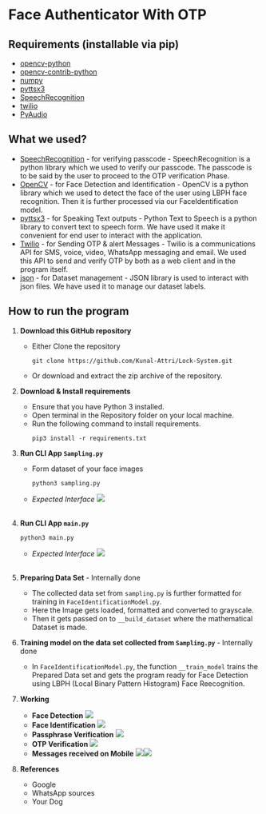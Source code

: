 # Face Authenticator With OTP
## Requirements (installable via pip)
- [opencv-python](https://pypi.org/project/opencv-python/)
- [opencv-contrib-python](https://pypi.org/project/opencv-contrib-python/)
- [numpy](https://pypi.org/project/numpy/)
- [pyttsx3](https://pypi.org/project/pyttsx3/)
- [SpeechRecognition](https://pypi.org/project/SpeechRecognition/)
- [twilio](https://pypi.org/project/twilio/)
- [PyAudio](https://pypi.org/project/PyAudio/)

## What we used?
- [SpeechRecognition](https://www.geeksforgeeks.org/speech-recognition-in-python-using-google-speech-api/) - for verifying passcode - SpeechRecognition is a python library which we used to verify our passcode. The passcode is to be said by the user to proceed to the OTP verification Phase.
- [OpenCV](https://opencv.org/) - for Face Detection and Identification - OpenCV is a python library which we used to detect the face of the user using LBPH face recognition. Then it is further processed via our FaceIdentification model.
- [pyttsx3](https://pyttsx3.readthedocs.io/en/latest/) - for Speaking Text outputs - Python Text to Speech is a python library to convert text to speech form. We have used it make it convenient for end user to interact with the application.
- [Twilio](https://www.twilio.com/) - for Sending OTP & alert Messages - Twilio is a communications API for SMS, voice, video, WhatsApp messaging and email. We used this API to send and verify OTP by both as a web client and in the program itself.
- [json](https://docs.python.org/3/library/json.html) - for Dataset management - JSON library is used to interact with json files. We have used it to manage our dataset labels.

## How to run the program
1. **Download this GitHub repository**
	- Either Clone the repository
		```
		git clone https://github.com/Kunal-Attri/Lock-System.git
		```
	- Or download and extract the zip archive of the repository.

2. **Download & Install requirements**
	- Ensure that you have Python 3 installed.
	- Open terminal in the Repository folder on your local machine.
	- Run the following command to install requirements.
		```
		pip3 install -r requirements.txt
 		```
3. **Run CLI App `Sampling.py`**
      - Form dataset of your face images
               
	        python3 sampling.py
      - *Expected Interface*
            <img src="images/sampling.png">
<br><br>
4. **Run CLI App `main.py`**

       python3 main.py 
      - *Expected Interface*
           <img src="images/main.png">
<br><br>
5. **Preparing Data Set** - Internally done
     - The collected data set from `sampling.py` is further formatted for training in `FaceIdentificationModel.py`.
     - Here the Image gets loaded, formatted and converted to grayscale.
     - Then it gets passed on to `__build_dataset` where the mathematical Dataset is made.
     
6. **Training model on the data set collected from `Sampling.py`** - Internally done
     - In `FaceIdentificationModel.py`, the function `__train_model` trains the Prepared Data set and gets the program ready for Face Detection using LBPH (Local Binary Pattern Histogram) Face Reecognition.

7. **Working**
     - **Face Detection**
        <img src="images/faceDetection.png">
     - **Face Identification**
        <img src="images/faceIdentification.png">
     - **Passphrase Verification**
        <img src="images/passphrase.png">
     - **OTP Verification**
        <img src="images/otpVerification.png">
     - **Messages received on Mobile**
        <img src="images/mobile_messages_1.jpg"><img src="images/mobile_messages_2.jpg">
8. **References**
    - Google 
    - WhatsApp sources
    - Your Dog

